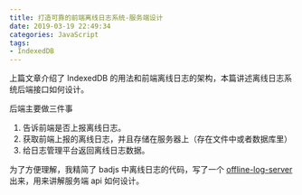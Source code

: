 ```yaml
---
title: 打造可靠的前端离线日志系统-服务端设计
date: 2019-03-19 22:49:34
categories: JavaScript
tags:
- IndexedDB
---
```


上篇文章介绍了 IndexedDB 的用法和前端离线日志的架构，本篇讲述离线日志系统后端接口如何设计。

后端主要做三件事

1. 告诉前端是否上报离线日志。
2. 获取前端上报的离线日志，并且存储在服务器上（存在文件中或者数据库里）
3. 给日志管理平台返回离线日志数据。


<!--more-->

为了方便理解，我精简了 badjs 中离线日志的代码，写了一个 [offline-log-server](https://github.com/Leo555/offline-log-server) 出来，用来讲解服务端 api 如何设计。